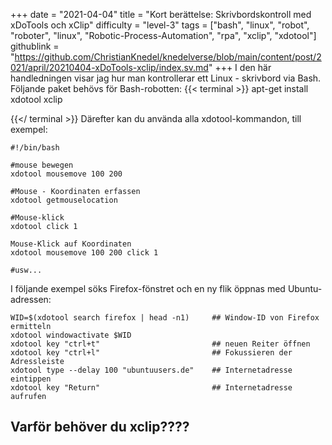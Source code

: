 +++
date = "2021-04-04"
title = "Kort berättelse: Skrivbordskontroll med xDoTools och xClip"
difficulty = "level-3"
tags = ["bash", "linux", "robot", "roboter", "linux", "Robotic-Process-Automation", "rpa", "xclip", "xdotool"]
githublink = "https://github.com/ChristianKnedel/knedelverse/blob/main/content/post/2021/april/20210404-xDoTools-xclip/index.sv.md"
+++
I den här handledningen visar jag hur man kontrollerar ett Linux - skrivbord via Bash. Följande paket behövs för Bash-robotten:
{{< terminal >}}
apt-get install xdotool xclip

{{</ terminal >}}
Därefter kan du använda alla xdotool-kommandon, till exempel:
```
#!/bin/bash

#mouse bewegen
xdotool mousemove 100 200 

#Mouse - Koordinaten erfassen
xdotool getmouselocation 

#Mouse-klick
xdotool click 1 

Mouse-Klick auf Koordinaten
xdotool mousemove 100 200 click 1 

#usw...

```
I följande exempel söks Firefox-fönstret och en ny flik öppnas med Ubuntu-adressen:
```
WID=$(xdotool search firefox | head -n1)     ## Window-ID von Firefox ermitteln
xdotool windowactivate $WID
xdotool key "ctrl+t"                         ## neuen Reiter öffnen
xdotool key "ctrl+l"                         ## Fokussieren der Adressleiste
xdotool type --delay 100 "ubuntuusers.de"    ## Internetadresse eintippen
xdotool key "Return"                         ## Internetadresse aufrufen 

```

## Varför behöver du xclip????

